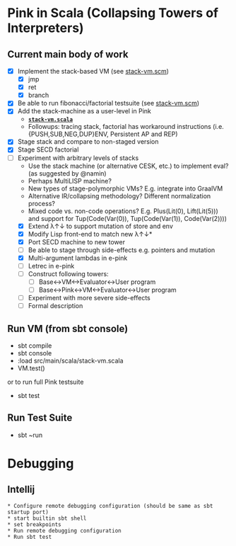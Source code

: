 # Pink in Scala (Collapsing Towers of Interpreters)

## Current main body of work
  - [x] Implement the stack-based VM (see [stack-vm.scm](https://github.com/Michael137/towers/tree/master/archive/scheme-pink/stack-vm.scm))
    - [x] jmp
    - [x] ret
    - [x] branch
  - [X] Be able to run fibonacci/factorial testsuite (see [stack-vm.scm](https://github.com/Michael137/towers/tree/master/archive/scheme-pink/stack-vm.scm))
  - [x] Add the stack-machine as a user-level in Pink
    * __[`stack-vm.scala`](https://github.com/Michael137/towers/tree/master/scala-pink/src/main/scala/stack-vm.scala)__
    * Followups: tracing stack, factorial has workaround instructions (i.e. {PUSH,SUB,NEG,DUP}ENV, Persistent AP and REP)
  - [X] Stage stack and compare to non-staged version
  - [X] Stage SECD factorial
  - [ ] Experiment with arbitrary levels of stacks
    * Use the stack machine (or alternative CESK, etc.) to implement eval? (as suggested by @namin)
    * Perhaps MultiLISP machine?
    * New types of stage-polymorphic VMs? E.g. integrate into GraalVM
    * Alternative IR/collapsing methodology? Different normalization process?
    * Mixed code vs. non-code operations? E.g. Plus(Lit(0), Lift(Lit(5))) and support for Tup(Code(Var(0)), Tup(Code(Var(1)), Code(Var(2))))
    - [x] Extend λ↑↓ to support mutation of store and env
    - [x] Modify Lisp front-end to match new λ↑↓*
    - [x] Port SECD machine to new tower
    - [ ] Be able to stage through side-effects e.g. pointers and mutation
    - [x] Multi-argument lambdas in e-pink
    - [ ] Letrec in e-pink
    - [ ] Construct following towers:
      - [ ] Base<->VM<->Evaluator<->User program
      - [ ] Base<->Pink<->VM<->Evaluator<->User program
    - [ ] Experiment with more severe side-effects
    - [ ] Formal description

## Run VM (from sbt console)
* sbt compile
* sbt console
* :load src/main/scala/stack-vm.scala
* VM.test()

or to run full Pink testsuite

* sbt test

## Run Test Suite
* sbt ~run

# Debugging
## Intellij
	* Configure remote debugging configuration (should be same as sbt startup port)
	* start builtin sbt shell
	* set breakpoints
	* Run remote debugging configuration
	* Run sbt test
